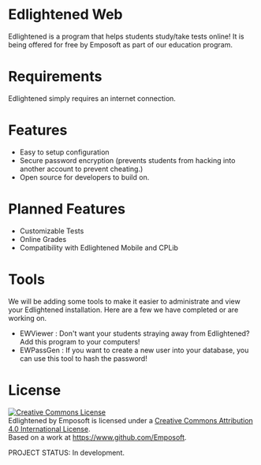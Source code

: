 Edlightened Web
=============

Edlightened is a program that helps students study/take tests online! It is being offered for free by Emposoft as part of our education program. 

Requirements
============

Edlightened simply requires an internet connection. 

Features
========

  - Easy to setup configuration
  - Secure password encryption (prevents students from hacking into another account to prevent cheating.)
  - Open source for developers to build on. 

Planned Features
================

  - Customizable Tests
  - Online Grades
  - Compatibility with Edlightened Mobile and CPLib
  
  
Tools
=====
We will be adding some tools to make it easier to administrate and view your Edlightened installation.
Here are a few we have completed or are working on.

  - EWViewer : Don't want your students straying away from Edlightened? Add this program to your computers!
  - EWPassGen : If you want to create a new user into your database, you can use this tool to hash the password!

License
=======
<a rel="license" href="http://creativecommons.org/licenses/by/4.0/deed.en_US"><img alt="Creative Commons License" style="border-width:0" src="http://i.creativecommons.org/l/by/4.0/88x31.png" /></a><br /><span xmlns:dct="http://purl.org/dc/terms/" property="dct:title">Edlightened</span> by <span xmlns:cc="http://creativecommons.org/ns#" property="cc:attributionName">Emposoft</span> is licensed under a <a rel="license" href="http://creativecommons.org/licenses/by/4.0/deed.en_US">Creative Commons Attribution 4.0 International License</a>.<br />Based on a work at <a xmlns:dct="http://purl.org/dc/terms/" href="https://www.github.com/Emposoft" rel="dct:source">https://www.github.com/Emposoft</a>.


PROJECT STATUS: In development. 
